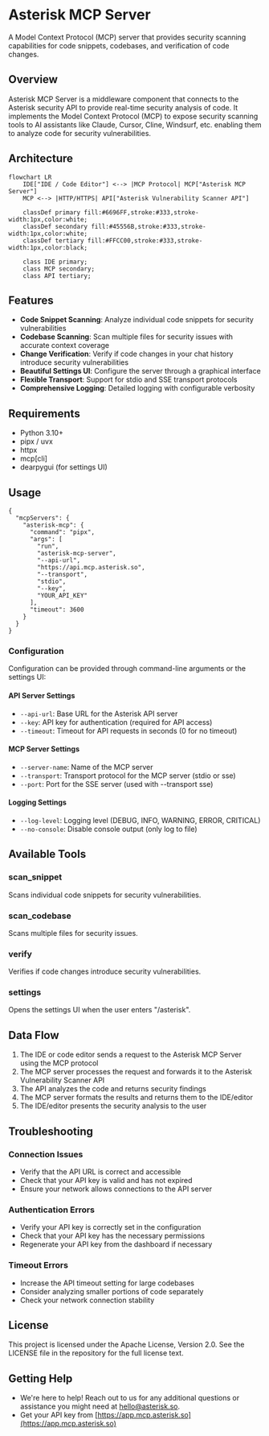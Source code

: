 # Asterisk MCP Server

A Model Context Protocol (MCP) server that provides security scanning capabilities for code snippets, codebases, and verification of code changes.

## Overview

Asterisk MCP Server is a middleware component that connects to the Asterisk security API to provide real-time security analysis of code. It implements the Model Context Protocol (MCP) to expose security scanning tools to AI assistants like Claude, Cursor, Cline, Windsurf, etc. enabling them to analyze code for security vulnerabilities.

## Architecture

```mermaid
flowchart LR
    IDE["IDE / Code Editor"] <--> |MCP Protocol| MCP["Asterisk MCP Server"]
    MCP <--> |HTTP/HTTPS| API["Asterisk Vulnerability Scanner API"]
    
    classDef primary fill:#6696FF,stroke:#333,stroke-width:1px,color:white;
    classDef secondary fill:#45556B,stroke:#333,stroke-width:1px,color:white;
    classDef tertiary fill:#FFCC00,stroke:#333,stroke-width:1px,color:black;
    
    class IDE primary;
    class MCP secondary;
    class API tertiary;
```

## Features

- **Code Snippet Scanning**: Analyze individual code snippets for security vulnerabilities
- **Codebase Scanning**: Scan multiple files for security issues with accurate context coverage
- **Change Verification**: Verify if code changes in your chat history introduce security vulnerabilities
- **Beautiful Settings UI**: Configure the server through a graphical interface
- **Flexible Transport**: Support for stdio and SSE transport protocols
- **Comprehensive Logging**: Detailed logging with configurable verbosity

## Requirements

- Python 3.10+
- pipx / uvx
- httpx
- mcp[cli]
- dearpygui (for settings UI)

## Usage
```
{
  "mcpServers": {
    "asterisk-mcp": {
      "command": "pipx",
      "args": [
        "run",
        "asterisk-mcp-server",
        "--api-url",
        "https://api.mcp.asterisk.so",
        "--transport",
        "stdio",
        "--key",
        "YOUR_API_KEY"
      ],
      "timeout": 3600
    }
  }
}

```

### Configuration

Configuration can be provided through command-line arguments or the settings UI:

#### API Server Settings

- `--api-url`: Base URL for the Asterisk API server
- `--key`: API key for authentication (required for API access)
- `--timeout`: Timeout for API requests in seconds (0 for no timeout)

#### MCP Server Settings

- `--server-name`: Name of the MCP server
- `--transport`: Transport protocol for the MCP server (stdio or sse)
- `--port`: Port for the SSE server (used with --transport sse)

#### Logging Settings

- `--log-level`: Logging level (DEBUG, INFO, WARNING, ERROR, CRITICAL)
- `--no-console`: Disable console output (only log to file)

## Available Tools

### scan_snippet

Scans individual code snippets for security vulnerabilities.

### scan_codebase

Scans multiple files for security issues.

### verify

Verifies if code changes introduce security vulnerabilities.

### settings

Opens the settings UI when the user enters "/asterisk".

## Data Flow

1. The IDE or code editor sends a request to the Asterisk MCP Server using the MCP protocol
2. The MCP server processes the request and forwards it to the Asterisk Vulnerability Scanner API
3. The API analyzes the code and returns security findings
4. The MCP server formats the results and returns them to the IDE/editor
5. The IDE/editor presents the security analysis to the user

## Troubleshooting

### Connection Issues

- Verify that the API URL is correct and accessible
- Check that your API key is valid and has not expired
- Ensure your network allows connections to the API server

### Authentication Errors

- Verify your API key is correctly set in the configuration
- Check that your API key has the necessary permissions
- Regenerate your API key from the dashboard if necessary

### Timeout Errors

- Increase the API timeout setting for large codebases
- Consider analyzing smaller portions of code separately
- Check your network connection stability

## License

This project is licensed under the Apache License, Version 2.0. See the LICENSE file in the repository for the full license text.

## Getting Help

- We're here to help! Reach out to us for any additional questions or assistance you might need at [hello@asterisk.so](hello@asterisk.so).
- Get your API key from [https://app.mcp.asterisk.so](https://app.mcp.asterisk.so)
